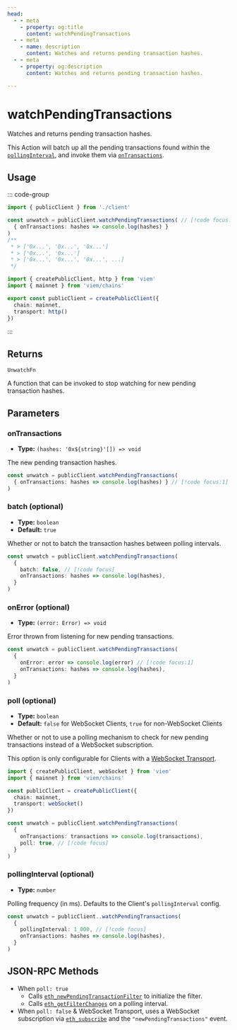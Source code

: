 ```yaml
---
head:
  - - meta
    - property: og:title
      content: watchPendingTransactions
  - - meta
    - name: description
      content: Watches and returns pending transaction hashes.
  - - meta
    - property: og:description
      content: Watches and returns pending transaction hashes.

---
```


# watchPendingTransactions

Watches and returns pending transaction hashes.

This Action will batch up all the pending transactions found within the [`pollingInterval`](#pollinginterval-optional), and invoke them via [`onTransactions`](#ontransactions).


## Usage

::: code-group

```ts [example.ts]
import { publicClient } from './client'

const unwatch = publicClient.watchPendingTransactions( // [!code focus:99]
  { onTransactions: hashes => console.log(hashes) }
)
/**
 * > ['0x...', '0x...', '0x...']
 * > ['0x...', '0x...']
 * > ['0x...', '0x...', '0x...', ...]
 */
```

```ts [client.ts]
import { createPublicClient, http } from 'viem'
import { mainnet } from 'viem/chains'

export const publicClient = createPublicClient({
  chain: mainnet,
  transport: http()
})
```

:::

## Returns

`UnwatchFn`

A function that can be invoked to stop watching for new pending transaction hashes.

## Parameters

### onTransactions

- **Type:** `(hashes: '0x${string}'[]) => void`

The new pending transaction hashes.

```ts
const unwatch = publicClient.watchPendingTransactions(
  { onTransactions: hashes => console.log(hashes) } // [!code focus:1]
)
```

### batch (optional)

- **Type:** `boolean`
- **Default:** `true`

Whether or not to batch the transaction hashes between polling intervals.

```ts
const unwatch = publicClient.watchPendingTransactions(
  { 
    batch: false, // [!code focus]
    onTransactions: hashes => console.log(hashes),
  }
)
```

### onError (optional)

- **Type:** `(error: Error) => void`

Error thrown from listening for new pending transactions.

```ts
const unwatch = publicClient.watchPendingTransactions(
  { 
    onError: error => console.log(error) // [!code focus:1]
    onTransactions: hashes => console.log(hashes),
  }
)
```

### poll (optional)

- **Type:** `boolean`
- **Default:** `false` for WebSocket Clients, `true` for non-WebSocket Clients

Whether or not to use a polling mechanism to check for new pending transactions instead of a WebSocket subscription.

This option is only configurable for Clients with a [WebSocket Transport](/docs/clients/transports/websocket).

```ts
import { createPublicClient, webSocket } from 'viem'
import { mainnet } from 'viem/chains'

const publicClient = createPublicClient({
  chain: mainnet,
  transport: webSocket()
})

const unwatch = publicClient.watchPendingTransactions(
  { 
    onTransactions: transactions => console.log(transactions),
    poll: true, // [!code focus]
  }
)
```

### pollingInterval (optional)

- **Type:** `number`

Polling frequency (in ms). Defaults to the Client's `pollingInterval` config.

```ts
const unwatch = publicClient..watchPendingTransactions(
  { 
    pollingInterval: 1_000, // [!code focus]
    onTransactions: hashes => console.log(hashes),
  }
)
```

## JSON-RPC Methods

- When `poll: true`
  - Calls [`eth_newPendingTransactionFilter`](https://ethereum.org/en/developers/docs/apis/json-rpc/#eth_newpendingtransactionfilter) to initialize the filter.
  - Calls [`eth_getFilterChanges`](https://ethereum.org/en/developers/docs/apis/json-rpc/#eth_getFilterChanges) on a polling interval.
- When `poll: false` & WebSocket Transport, uses a WebSocket subscription via [`eth_subscribe`](https://docs.alchemy.com/reference/eth-subscribe-polygon) and the `"newPendingTransactions"` event. 